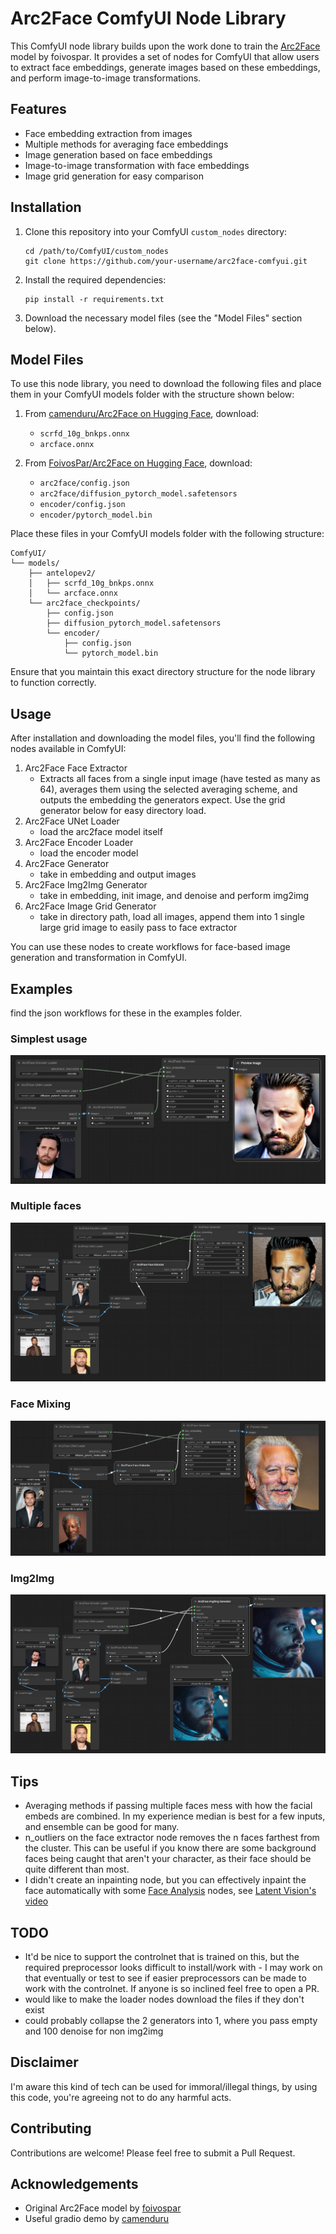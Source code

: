 # Arc2Face ComfyUI Node Library

This ComfyUI node library builds upon the work done to train the [Arc2Face](https://github.com/foivospar/Arc2Face) model by foivospar. It provides a set of nodes for ComfyUI that allow users to extract face embeddings, generate images based on these embeddings, and perform image-to-image transformations.

## Features

- Face embedding extraction from images
- Multiple methods for averaging face embeddings
- Image generation based on face embeddings
- Image-to-image transformation with face embeddings
- Image grid generation for easy comparison

## Installation

1. Clone this repository into your ComfyUI `custom_nodes` directory:

   ```
   cd /path/to/ComfyUI/custom_nodes
   git clone https://github.com/your-username/arc2face-comfyui.git
   ```

2. Install the required dependencies:

   ```
   pip install -r requirements.txt
   ```

3. Download the necessary model files (see the "Model Files" section below).

## Model Files

To use this node library, you need to download the following files and place them in your ComfyUI models folder with the structure shown below:

1. From [camenduru/Arc2Face on Hugging Face](https://huggingface.co/camenduru/Arc2Face/), download:

   - `scrfd_10g_bnkps.onnx`
   - `arcface.onnx`

2. From [FoivosPar/Arc2Face on Hugging Face](https://huggingface.co/FoivosPar/Arc2Face/tree/main), download:
   - `arc2face/config.json`
   - `arc2face/diffusion_pytorch_model.safetensors`
   - `encoder/config.json`
   - `encoder/pytorch_model.bin`

Place these files in your ComfyUI models folder with the following structure:

```
ComfyUI/
└── models/
    ├── antelopev2/
    │   ├── scrfd_10g_bnkps.onnx
    │   └── arcface.onnx
    └── arc2face_checkpoints/
        ├── config.json
        ├── diffusion_pytorch_model.safetensors
        └── encoder/
            ├── config.json
            └── pytorch_model.bin
```

Ensure that you maintain this exact directory structure for the node library to function correctly.

## Usage

After installation and downloading the model files, you'll find the following nodes available in ComfyUI:

1. Arc2Face Face Extractor
   - Extracts all faces from a single input image (have tested as many as 64), averages them using the selected averaging scheme, and outputs the embedding the generators expect. Use the grid generator below for easy directory load.
2. Arc2Face UNet Loader
   - load the arc2face model itself
3. Arc2Face Encoder Loader
   - load the encoder model
4. Arc2Face Generator
   - take in embedding and output images
5. Arc2Face Img2Img Generator
   - take in embedding, init image, and denoise and perform img2img
6. Arc2Face Image Grid Generator
   - take in directory path, load all images, append them into 1 single large grid image to easily pass to face extractor

You can use these nodes to create workflows for face-based image generation and transformation in ComfyUI.

## Examples

find the json workflows for these in the examples folder.

### Simplest usage

![single face image generation](examples/singleinput.PNG)

### Multiple faces

![multiple face image generation](examples/multiinput.png)

### Face Mixing

![mixing two distinct faces](examples/facemixing.PNG)

### Img2Img

![image to image with input faces](examples/i2i.PNG)

## Tips

- Averaging methods if passing multiple faces mess with how the facial embeds are combined. In my experience median is best for a few inputs, and ensemble can be good for many.
- n_outliers on the face extractor node removes the n faces farthest from the cluster. This can be useful if you know there are some background faces being caught that aren't your character, as their face should be quite different than most.
- I didn't create an inpainting node, but you can effectively inpaint the face automatically with some [Face Analysis](https://github.com/cubiq/ComfyUI_FaceAnalysis) nodes, see [Latent Vision's video](https://www.youtube.com/watch?v=UTmwyxHQ7pM)

## TODO

- It'd be nice to support the controlnet that is trained on this, but the required preprocessor looks difficult to install/work with - I may work on that eventually or test to see if easier preprocessors can be made to work with the controlnet. If anyone is so inclined feel free to open a PR.
- would like to make the loader nodes download the files if they don't exist
- could probably collapse the 2 generators into 1, where you pass empty and 100 denoise for non img2img

## Disclaimer

I'm aware this kind of tech can be used for immoral/illegal things, by using this code, you're agreeing not to do any harmful acts.

## Contributing

Contributions are welcome! Please feel free to submit a Pull Request.

## Acknowledgements

- Original Arc2Face model by [foivospar](https://github.com/foivospar/Arc2Face)
- Useful gradio demo by [camenduru](https://github.com/camenduru/Arc2Face-jupyter)
